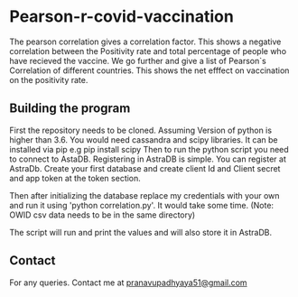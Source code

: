 # Pearson-r-covid-vaccination
The pearson correlation gives a correlation factor. This shows a negative correlation between the Positivity rate and total percentage of people who have recieved the vaccine. We go further and give a list of Pearson`s Correlation of different countries. This shows the net efffect on vaccination on the positivity rate.

## Building the program

First the repository needs to be cloned. Assuming Version of python is higher than 3.6. You would need cassandra and scipy libraries. It can  be installed via pip
e.g pip install scipy
Then to run the python script you need to connect to AstaDB. Registering in AstraDB is simple. You can register at AstraDb. Create your first database and create client Id and Client secret and app token at the token section.

Then after initializing the database replace my credentials with your own and run it using 'python correlation.py'. It would take some time. (Note: OWID csv data needs to be in  the same directory)

The script will run and print the values and will also store it in AstraDB.

## Contact

For any queries. Contact me at pranavupadhyaya51@gmail.com


